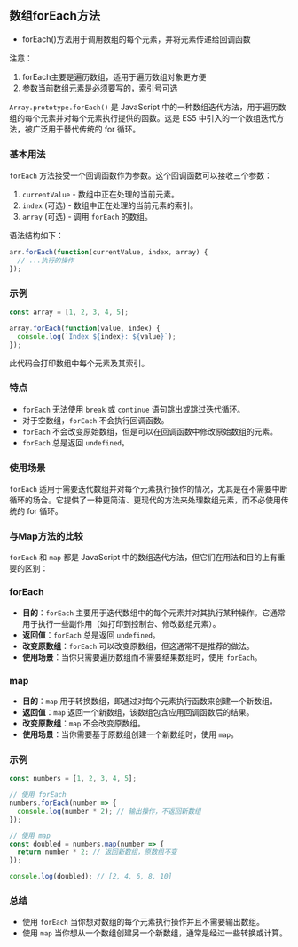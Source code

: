 ## 数组forEach方法

- forEach()方法用于调用数组的每个元素，并将元素传递给回调函数

注意：

1. forEach主要是遍历数组，适用于遍历数组对象更方便
2. 参数当前数组元素是必须要写的，索引号可选

`Array.prototype.forEach()` 是 JavaScript 中的一种数组迭代方法，用于遍历数组的每个元素并对每个元素执行提供的函数。这是 ES5 中引入的一个数组迭代方法，被广泛用于替代传统的 for 循环。

### 基本用法

`forEach` 方法接受一个回调函数作为参数。这个回调函数可以接收三个参数：

1. `currentValue` - 数组中正在处理的当前元素。
2. `index` (可选) - 数组中正在处理的当前元素的索引。
3. `array` (可选) - 调用 `forEach` 的数组。

语法结构如下：

```javascript
arr.forEach(function(currentValue, index, array) {
  // ...执行的操作
});
```

### 示例

```javascript
const array = [1, 2, 3, 4, 5];

array.forEach(function(value, index) {
  console.log(`Index ${index}: ${value}`);
});
```

此代码会打印数组中每个元素及其索引。

### 特点

- `forEach` 无法使用 `break` 或 `continue` 语句跳出或跳过迭代循环。
- 对于空数组，`forEach` 不会执行回调函数。
- `forEach` 不会改变原始数组，但是可以在回调函数中修改原始数组的元素。
- `forEach` 总是返回 `undefined`。

### 使用场景

`forEach` 适用于需要迭代数组并对每个元素执行操作的情况，尤其是在不需要中断循环的场合。它提供了一种更简洁、更现代的方法来处理数组元素，而不必使用传统的 for 循环。

### 与Map方法的比较

`forEach` 和 `map` 都是 JavaScript 中的数组迭代方法，但它们在用法和目的上有重要的区别：

### forEach

- **目的**：`forEach` 主要用于迭代数组中的每个元素并对其执行某种操作。它通常用于执行一些副作用（如打印到控制台、修改数组元素）。
- **返回值**：`forEach` 总是返回 `undefined`。
- **改变原数组**：`forEach` 可以改变原数组，但这通常不是推荐的做法。
- **使用场景**：当你只需要遍历数组而不需要结果数组时，使用 `forEach`。

### map

- **目的**：`map` 用于转换数组，即通过对每个元素执行函数来创建一个新数组。
- **返回值**：`map` 返回一个新数组，该数组包含应用回调函数后的结果。
- **改变原数组**：`map` 不会改变原数组。
- **使用场景**：当你需要基于原数组创建一个新数组时，使用 `map`。

### 示例

```javascript
const numbers = [1, 2, 3, 4, 5];

// 使用 forEach
numbers.forEach(number => {
  console.log(number * 2); // 输出操作，不返回新数组
});

// 使用 map
const doubled = numbers.map(number => {
  return number * 2; // 返回新数组，原数组不变
});

console.log(doubled); // [2, 4, 6, 8, 10]
```

### 总结

- 使用 `forEach` 当你想对数组的每个元素执行操作并且不需要输出数组。
- 使用 `map` 当你想从一个数组创建另一个新数组，通常是经过一些转换或计算。
